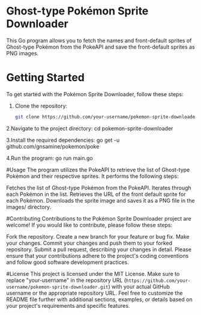 # Ghost-type Pokémon Sprite Downloader


This Go program allows you to fetch the names and front-default sprites of Ghost-type Pokémon from the PokeAPI and save the front-default sprites as PNG images.

# Getting Started

To get started with the Pokémon Sprite Downloader, follow these steps:

1. Clone the repository:
   ```bash
   git clone https://github.com/your-username/pokemon-sprite-downloader.git
2.Navigate to the project directory:
cd pokemon-sprite-downloader

3.Install the required dependencies:
    go get -u github.com/gnsamine/pokemon/poke

4.Run the program:
    go run main.go


#Usage
The program utilizes the PokeAPI to retrieve the list of Ghost-type Pokémon and their respective sprites. It performs the following steps:

Fetches the list of Ghost-type Pokémon from the PokeAPI.
Iterates through each Pokémon in the list.
Retrieves the URL of the front default sprite for each Pokémon.
Downloads the sprite image and saves it as a PNG file in the images/ directory.

#Contributing
Contributions to the Pokémon Sprite Downloader project are welcome! If you would like to contribute, please follow these steps:

Fork the repository.
Create a new branch for your feature or bug fix.
Make your changes.
Commit your changes and push them to your forked repository.
Submit a pull request, describing your changes in detail.
Please ensure that your contributions adhere to the project's coding conventions and follow good software development practices.

#License
This project is licensed under the MIT License.
Make sure to replace "your-username" in the repository URL (`https://github.com/your-username/pokemon-sprite-downloader.git`) with your actual GitHub username or the appropriate repository URL.
Feel free to customize the README file further with additional sections, examples, or details based on your project's requirements and specific features.
